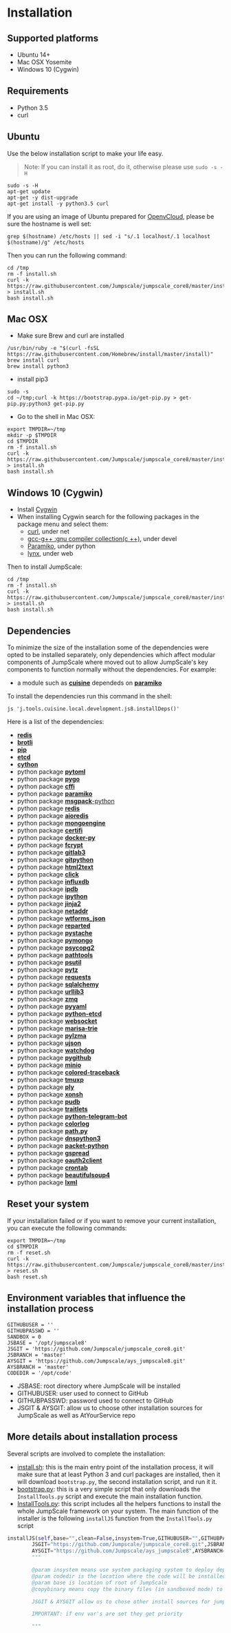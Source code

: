 # Installation

## Supported platforms

- Ubuntu 14+
- Mac OSX Yosemite
- Windows 10 (Cygwin)


## Requirements

- Python 3.5
- curl


## Ubuntu

Use the below installation script to make your life easy.

> Note: If you can install it as root, do it, otherwise please use `sudo -s -H`

```shell
sudo -s -H
apt-get update
apt-get -y dist-upgrade
apt-get install -y python3.5 curl
```

If you are using an image of Ubuntu prepared for [OpenvCloud](https://gig.gitbooks.io/ovcdoc_public/content/), please be sure the hostname is well set:
```
grep $(hostname) /etc/hosts || sed -i "s/.1 localhost/.1 localhost $(hostname)/g" /etc/hosts
```

Then you can run the following command:
```shell
cd /tmp
rm -f install.sh
curl -k https://raw.githubusercontent.com/Jumpscale/jumpscale_core8/master/install/install.sh > install.sh
bash install.sh
```

## Mac OSX

- Make sure Brew and curl are installed
```
/usr/bin/ruby -e "$(curl -fsSL https://raw.githubusercontent.com/Homebrew/install/master/install)"
brew install curl
brew install python3
```

- install pip3
```
sudo -s
cd ~/tmp;curl -k https://bootstrap.pypa.io/get-pip.py > get-pip.py;python3 get-pip.py
```

- Go to the shell in Mac OSX:

```shell
export TMPDIR=~/tmp
mkdir -p $TMPDIR
cd $TMPDIR
rm -f install.sh
curl -k https://raw.githubusercontent.com/Jumpscale/jumpscale_core8/master/install/install.sh > install.sh
bash install.sh
```


## Windows 10 (Cygwin)

 - Install [Cygwin](https://cygwin.com/install.html)
 - When installing Cygwin search for the following packages in the package menu and select them:
     - [curl](https://curl.haxx.se/), under net
     - [gcc-g++ :gnu compiler collection(c ++)](https://en.wikipedia.org/wiki/GNU_Compiler_Collection), under devel  
     - [Paramiko](http://www.paramiko.org/), under python
     - [lynx](http://lynx.browser.org/lynx.html), under web

Then to install JumpScale:

```shell
cd /tmp
rm -f install.sh
curl -k https://raw.githubusercontent.com/Jumpscale/jumpscale_core8/master/install/install.sh > install.sh
bash install.sh
```


## Dependencies
To minimize the size of the installation some of the dependencies were opted to be installed separately, only
dependencies which affect modular components of JumpScale where moved out to allow JumpScale's key components to function
normally without the dependencies. For example:
 - a module such as [**cuisine**](../../Cuisine/Cuisine.md) dependeds on  [**paramiko**](http://docs.paramiko.org/en/2.0/)   

To install the dependencies run this command in the shell:  
```shell
js 'j.tools.cuisine.local.development.js8.installDeps()'
```  

Here is a list of the dependencies:  
 - [**redis**](http://redis.io/)
 - [**brotli**](https://github.com/google/brotli)
 - [**pip**](https://pypi.python.org/pypi/pip)
 - [**etcd**](https://github.com/coreos/etcd)
 - [**cython**](http://cython.org/)
 - python package [**pytoml**](https://github.com/avakar/pytoml)
 - python package [**pygo**](https://github.com/muhamadazmy/python-pygo)
 - python package [**cffi**](https://cffi.readthedocs.io/en/latest/)
 - python package [**paramiko**](http://docs.paramiko.org/en/2.0/)
 - python package [**msgpack**-python](https://pypi.python.org/pypi/msgpack-python)
 - python package [**redis**](https://redis-py.readthedocs.io/en/latest/)
 - python package [**aioredis**](https://github.com/aio-libs/aioredis)
 - python package [**mongoengine**](http://mongoengine.org/)
 - python package [**certifi**](https://github.com/certifi/python-certifi)
 - python package [**docker-py**](https://github.com/docker/docker-py)
 - python package [**fcrypt**](http://words.carey.geek.nz/2004/02/python-fcrypt.html)
 - python package [**gitlab3**](https://github.com/alexvh/python-gitlab3)
 - python package [**gitpython**](http://gitpython.readthedocs.io/en/stable/)
 - python package [**html2text**](https://github.com/Alir3z4/html2text/)
 - python package [**click**](http://click.pocoo.org/5/)
 - python package [**influxdb**](https://github.com/influxdata/influxdb-python)
 - python package [**ipdb**](https://github.com/gotcha/ipdb)
 - python package [**ipython**](https://ipython.org/)
 - python package [**jinja2**](http://jinja.pocoo.org/docs/dev/)
 - python package [**netaddr**](https://pythonhosted.org/netaddr/)
 - python package [**wtforms_json**](https://wtforms-json.readthedocs.io/en/latest/)
 - python package [**reparted**](https://github.com/xzased/reparted)
 - python package [**pystache**](https://github.com/defunkt/pystache)
 - python package [**pymongo**](https://api.mongodb.com/python/current/)
 - python package [**psycopg2**](http://initd.org/psycopg/)
 - python package [**pathtools**](https://github.com/gorakhargosh/pathtools)
 - python package [**psutil**](https://github.com/giampaolo/psutil)
 - python package [**pytz**](https://github.com/newvem/pytz)
 - python package [**requests**](http://docs.python-requests.org/en/master/)
 - python package [**sqlalchemy**](http://www.sqlalchemy.org/)
 - python package [**urllib3**](https://urllib3.readthedocs.io/en/latest/)
 - python package [**zmq**](https://github.com/zeromq/libzmq)
 - python package [**pyyaml**](http://pyyaml.org/)
 - python package [**python-etcd**](https://github.com/jplana/python-etcd)
 - python package [**websocket**](https://github.com/aaugustin/websockets)
 - python package [**marisa-trie**](https://pypi.python.org/pypi/marisa-trie)
 - python package [**pylzma**](https://www.joachim-bauch.de/)
 - python package [**ujson**](https://github.com/esnme/ultrajson)
 - python package [**watchdog**](https://pypi.python.org/pypi/watchdog)
 - python package [**pygithub**](https://github.com/PyGithub/PyGithub)
 - python package [**minio**](https://github.com/minio/minio-py)
 - python package [**colored-traceback**](https://pypi.python.org/pypi/colored-traceback/0.2.0)
 - python package [**tmuxp**](https://github.com/tony/tmuxp)
 - python package [**ply**](https://github.com/dabeaz/ply)
 - python package [**xonsh**](https://github.com/xonsh/xonsh)
 - python package [**pudb**](https://pypi.python.org/pypi/pudb)
 - python package [**traitlets**](https://github.com/ipython/traitlets)
 - python package [**python-telegram-bot**](https://github.com/python-telegram-bot/python-telegram-bot)
 - python package [**colorlog**](https://github.com/borntyping/python-colorlog)
 - python package [**path.py**](https://github.com/jaraco/path.py)
 - python package [**dnspython3**](https://pypi.python.org/pypi/dnspython3)
 - python package [**packet-python**](https://pypi.python.org/pypi/packet/)
 - python package [**gspread**](https://github.com/burnash/gspread)
 - python package [**oauth2client**](https://github.com/google/oauth2client)
 - python package [**crontab**](https://pypi.python.org/pypi/python-crontab)
 - python package [**beautifulsoup4**](https://www.crummy.com/software/BeautifulSoup/bs4/doc/)
 - python package [**lxml**](http://lxml.de/)

## Reset your system

If your installation failed or if you want to remove your current installation, you can execute the following commands:

```shell
export TMPDIR=~/tmp
cd $TMPDIR
rm -f reset.sh
curl -k https://raw.githubusercontent.com/Jumpscale/jumpscale_core8/master/install/reset.sh > reset.sh
bash reset.sh
```


##  Environment variables that influence the installation process

```
GITHUBUSER = ''
GITHUBPASSWD = ''
SANDBOX = 0
JSBASE = '/opt/jumpscale8'
JSGIT = 'https://github.com/Jumpscale/jumpscale_core8.git'
JSBRANCH = 'master'
AYSGIT = 'https://github.com/Jumpscale/ays_jumpscale8.git'
AYSBRANCH = 'master'
CODEDIR = '/opt/code'
```

- JSBASE: root directory where JumpScale will be installed
- GITHUBUSER: user used to connect to GitHub
- GITHUBPASSWD: password used to connect to GitHub
- JSGIT & AYSGIT: allow us to choose other installation sources for JumpScale as well as AtYourService repo


## More details about installation process

Several scripts are involved to complete the installation:

- [install.sh](https://github.com/Jumpscale/jumpscale_core8/blob/master/install/install.sh): this is the main entry point of the installation process, it will make sure that at least Python 3 and curl packages are installed, then it will download `bootstrap.py`, the second installation script, and run it it.
- [bootstrap.py](https://raw.githubusercontent.com/Jumpscale/jumpscale_core8/master/install/web/bootstrap.py): this is a very simple script that only downloads the `InstallTools.py` script and execute the main installation function.
- [InstallTools.py](https://github.com/Jumpscale/jumpscale_core8/blob/master/install/InstallTools.py): this script includes all the helpers functions to install the whole JumpScale framework on your system. The main function of the installer is the following `installJS` function from the `InstallTools.py` script

```python
installJS(self,base="",clean=False,insystem=True,GITHUBUSER="",GITHUBPASSWD="",CODEDIR="",\
        JSGIT="https://github.com/Jumpscale/jumpscale_core8.git",JSBRANCH="master",\
        AYSGIT="https://github.com/Jumpscale/ays_jumpscale8",AYSBRANCH="master",SANDBOX=0,EMAIL="",FULLNAME=""):
        """

        @param insystem means use system packaging system to deploy dependencies like python & python packages
        @param codedir is the location where the code will be installed, code which get's checked out from github
        @param base is location of root of JumpScale
        @copybinary means copy the binary files (in sandboxed mode) to the location, don't link

        JSGIT & AYSGIT allow us to chose other install sources for jumpscale as well as AtYourService repo

        IMPORTANT: if env var's are set they get priority

        """
```
